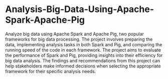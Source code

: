 # Analysis-Big-Data-Using-Apache-Spark-Apache-Pig
  Analyze big data using Apache Spark and Apache Pig, two popular frameworks for big data processing. The project involves preparing the data, implementing analysis tasks in both Spark and Pig, and comparing the running speed of the code in each framework. The project aims to evaluate the performance of Spark and Pig, providing insights into their efficiency for big data analysis. The findings and recommendations from this project can help stakeholders make informed decisions when selecting the appropriate framework for their specific analysis needs.
